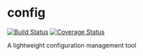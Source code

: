 # config

[![Build Status](https://secure.travis-ci.org/loomphp/config.svg?branch=master)](https://secure.travis-ci.org/loomphp/config)
[![Coverage Status](https://coveralls.io/repos/github/loomphp/config/badge.svg?branch=master)](https://coveralls.io/github/loomphp/config?branch=master)

A lightweight configuration management tool
